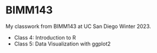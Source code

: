 # BIMM143

My classwork from BIMM143 at UC San Diego Winter 2023.

- Class 4: Introduction to R
- Class 5: Data Visualization with ggplot2 

